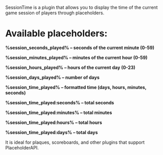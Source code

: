 SessionTime is a plugin that allows you to display the time of the current game session of players through placeholders.
# Available placeholders:

**%session_seconds_played% – seconds of the current minute (0-59)**

**%session_minutes_played% – minutes of the current hour (0-59)**

**%session_hours_played% – hours of the current day (0-23)**

**%session_days_played% – number of days**

**%session_time_played% – formatted time (days, hours, minutes, seconds)**

**%session_time_played:seconds% – total seconds**

**%session_time_played:minutes% – total minutes**

**%session_time_played:hours% – total hours**

**%session_time_played:days% – total days**

It is ideal for plaques, scoreboards, and other plugins that support PlaceholderAPI.
